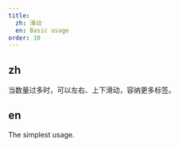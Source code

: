 ```yaml
---
title:
  zh: 滑动
  en: Basic usage
order: 10
---
```


## zh

当数量过多时，可以左右、上下滑动，容纳更多标签。

## en

The simplest usage.
